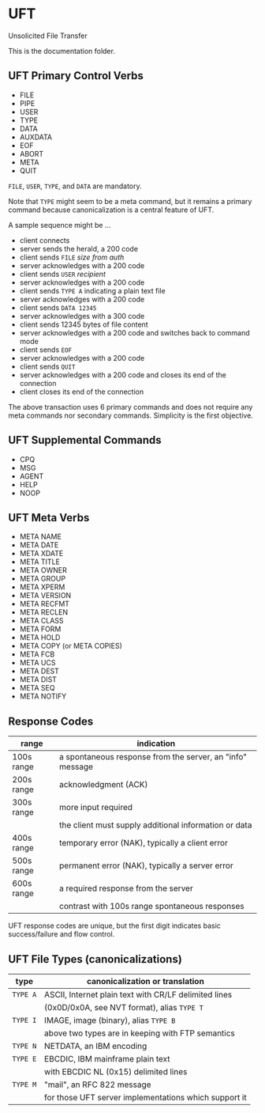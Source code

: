 # UFT

Unsolicited File Transfer

This is the documentation folder.

## UFT Primary Control Verbs

* FILE
* PIPE
* USER
* TYPE
* DATA
* AUXDATA
* EOF
* ABORT
* META
* QUIT

`FILE`, `USER`, `TYPE`, and `DATA` are mandatory.

Note that `TYPE` might seem to be a meta command,
but it remains a primary command because canonicalization is a
central feature of UFT.

A sample sequence might be ...
* client connects
* server sends the herald, a 200 code
* client sends `FILE` *size* *from* *auth*
* server acknowledges with a 200 code
* client sends `USER` *recipient*
* server acknowledges with a 200 code
* client sends `TYPE A` indicating a plain text file
* server acknowledges with a 200 code
* client sends `DATA 12345`
* server acknowledges with a 300 code
* client sends 12345 bytes of file content
* server acknowledges with a 200 code and switches back to command mode
* client sends `EOF`
* server acknowledges with a 200 code
* client sends `QUIT`
* server acknowledges with a 200 code and closes its end of the connection
* client closes its end of the connection

The above transaction uses 6 primary commands and does not require any
meta commands nor secondary commands. Simplicity is the first objective.

## UFT Supplemental Commands

* CPQ
* MSG
* AGENT
* HELP
* NOOP

## UFT Meta Verbs

* META NAME
* META DATE
* META XDATE
* META TITLE
* META OWNER
* META GROUP
* META XPERM
* META VERSION
* META RECFMT
* META RECLEN
* META CLASS
* META FORM
* META HOLD
* META COPY (or META COPIES)
* META FCB
* META UCS
* META DEST
* META DIST
* META SEQ
* META NOTIFY

## Response Codes

| range      | indication                                                |
| ---------- | --------------------------------------------------------- |
| 100s range | a spontaneous response from the server, an "info" message |
| 200s range | acknowledgment (ACK)                                      |
| 300s range | more input required                                       |
|            | the client must supply additional information or data     |
| 400s range | temporary error (NAK), typically a client error           |
| 500s range | permanent error (NAK), typically a server error           |
| 600s range | a required response from the server                       |
|            | contrast with 100s range spontaneous responses            |

UFT response codes are unique, but the first digit indicates basic
success/failure and flow control.

## UFT File Types (canonicalizations)

| type       | canonicalization or translation                           |
| ---------- | --------------------------------------------------------- |
|  `TYPE A`  | ASCII, Internet plain text with CR/LF delimited lines     |
|            | (0x0D/0x0A, see NVT format), alias `TYPE T`               |
|  `TYPE I`  | IMAGE, image (binary), alias `TYPE B`                     |
|            | above two types are in keeping with FTP semantics         |
|  `TYPE N`  | NETDATA, an IBM encoding                                  |
|  `TYPE E`  | EBCDIC, IBM mainframe plain text                          |
|            | with EBCDIC NL (0x15) delimited lines                     |
|  `TYPE M`  | "mail", an RFC 822 message                                |
|            | for those UFT server implementations which support it     |


